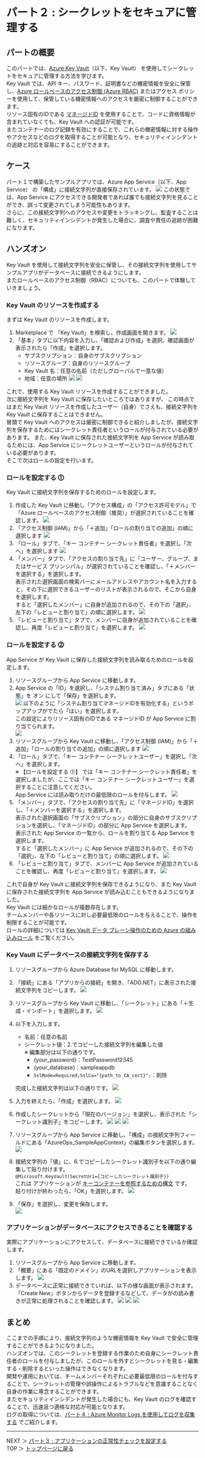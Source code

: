 # パート２ : シークレットをセキュアに管理する
## パートの概要
このパートでは、[Azure Key Vault](https://learn.microsoft.com/ja-jp/azure/key-vault/general/overview)（以下、Key Vault） を使用してシークレットをセキュアに管理する方法を学びます。  
Key Vault では、API キー、パスワード、証明書などの機密情報を安全に保管し、[Azure ロールベースのアクセス制御 (Azure RBAC)](https://learn.microsoft.com/ja-jp/azure/role-based-access-control/overview) またはアクセス ポリシーを使用して、保管している機密情報へのアクセスを厳密に制御することができます。  
リソース固有のIDである [マネージドID](https://learn.microsoft.com/ja-jp/entra/identity/managed-identities-azure-resources/overview) を使用することで、コードに資格情報が含まれていなくても、Key Vault への認証が可能です。  
またコンテナーのログ記録を有効にすることで、これらの機密情報に対する操作やアクセスなどのログを取得することが可能となり、セキュリティインシデントの追跡と対応を容易にすることができます。


## ケース
パート１で構築したサンプルアプリでは、Azure App Service（以下、App Service） の「構成」に接続文字列が直接保存されています。
![](./images/02/01.png)
この状態では、App Service にアクセスできる開発者であれば誰でも接続文字列を見ることができ、誤って変更されてしまう可能性もあります。  
さらに、この接続文字列へのアクセスや変更をトラッキングし、監査することは難しく、セキュリティインシデントが発生した場合に、調査や責任の追跡が困難になります。  

## ハンズオン
Key Vault を使用して接続文字列を安全に保管し、その接続文字列を使用してサンプルアプリがデータベースに接続できるようにします。  
またロールベースのアクセス制御（RBAC）についても、このパートで体験していきましょう。

### Key Vault のリソースを作成する
まずは Key Vault のリソースを作成します。
1. Marketplace で 「Key Vault」を検索し、作成画面を開きます。
![](./images/02/02.png)
2. 「基本」タブに以下内容を入力し、「確認および作成」を選択、確認画面が表示されたら「作成」を選択します。
    * サブスクリプション：自身のサブスクリプション
    * リソースグループ：自身のリソースグループ
    * Key Vault 名：任意の名前（ただしグローバルで一意な値）
    * 地域：任意の場所
![](./images/02/03-1.png)
![](./images/02/03-2.png)

これで、使用する Key Vault リソースを作成することができました。  
次に接続文字列を Key Vault に保存したいところではありますが、 この時点ではまだ Key Vault リソースを作成したユーザー（自身）でさえも、接続文字列を Key Vault に保存することはできません。  
冒頭で Key Vault へのアクセスは厳密に制御できると紹介しましたが、接続文字列を保存するためにはシークレット責任者というロールが付与されている必要があります。
また、Key Vault に保存された接続文字列を App Service が読み取るためには、App Service にシークレットユーザーというロールが付与されている必要があります。  
そこで次はロールの設定を行います。  

### ロールを設定する ⓵
Key Vault に接続文字列を保存するためのロールを設定します。
1. 作成した Key Vault に移動し「アクセス構成」の「アクセス許可モデル」で「Azure ロールベースのアクセス制御（推奨）」が選択されていることを確認します。
![](./images/02/04.png)
2. 「アクセス制御 (IAM)」から「＋追加」「ロールの割り当ての追加」の順に選択します
![](./images/02/05.png)
3. 「ロール」タブで、「キー コンテナー シークレット責任者」を選択し「次へ」を選択します
![](./images/02/06.png)
4. 「メンバー」タブで、「アクセスの割り当て先」に「ユーザー、グループ、またはサービス プリンシパル」が選択されていることを確認し、「＋メンバーを選択する」を選択します。  
表示された選択画面の検索バーにメールアドレスやアカウント名を入力すると、その下に選択できるユーザーのリストが表示されるので、そこから自身を選択します。  
すると「選択したメンバー」に自身が追加されるので、その下の「選択」、左下の「レビューと割り当て」の順に選択します。
![](./images/02/07.png)
5. 「レビューと割り当て」タブで、メンバーに自身が追加されていることを確認し、再度「レビューと割り当て」を選択します。
![](./images/02/08.png)

### ロールを設定する ⓶
App Service が Key Vault に保存した接続文字列を読み取るためのロールを設定します。
1. リソースグループから App Service に移動します。  
2. App Service の「ID」を選択し、「システム割り当て済み」タブにある「状態」を オン にして「保存」を選択します。  
![](./images/02/09.png)
以下のように「システム割り当てマネージドIDを有効化する」というポップアップがでたら「はい」を選択します。  
この設定によりリソース固有のIDである マネージドID が App Service に割り当てられます。  
![](./images/02/10.png)
3. リソースグループから Key Vault に移動し、「アクセス制御 (IAM)」から「＋追加」「ロールの割り当ての追加」の順に選択します
![](./images/02/05.png)
4. 「ロール」タブで、「キー コンテナー シークレットユーザー」を選択し「次へ」を選択します。  
※ 【ロールを設定する ⓵】 では「キー コンテナー シークレット責任者」を選択しましたが、ここでは「キー コンテナー シークレットユーザー」を選択することに注意してください。  
App Service には読み取りだけの最低限のロールを付与します。
![](./images/02/11.png)
5. 「メンバー」タブで、「アクセスの割り当て先」に「マネージドID」を選択し、「＋メンバーを選択する」を選択します。  
表示された選択画面の「サブスクリプション」の部分に自身のサブスクリプションを選択し、「マネージドID」の部分に App Service を選択します。  
表示された App Service の一覧から、ロールを割り当てる App Service を選択します。  
すると「選択したメンバー」に App Service が追加されるので、その下の「選択」、左下の「レビューと割り当て」の順に選択します。
![](./images/02/12.png)
6. 「レビューと割り当て」タブで、メンバーに App Service が追加されていることを確認し、再度「レビューと割り当て」を選択します。
![](./images/02/13.png)

これで自身が Key Vault に接続文字列を保存できるようになり、また Key Vault に保存された接続文字列を App Service が読み込むこともできるようになりました。  
Key Vault には細かなロールが複数存在します。  
チームメンバーや各リソースに対し必要最低限のロールを与えることで、操作を制限することが可能です。  
ロールの詳細については [Key Vault データ プレーン操作のための Azure の組み込みロール](https://learn.microsoft.com/ja-jp/azure/key-vault/general/rbac-guide?tabs=azure-cli#azure-built-in-roles-for-key-vault-data-plane-operations) をご覧ください。  

### Key Vault にデータベースの接続文字列を保存する
1. リソースグループから Azure Database for MySQL に移動します。
2. 「接続」にある「アプリからの接続」を開き、「ADO.NET」に表示された接続文字列をコピーします。
![](./images/02/14.png)
3. リソースグループから Key Vault に移動し、「シークレット」にある「＋生成・インポート」を選択します。
![](./images/02/15.png)
4. 以下を入力します。
    *  名前：任意の名前
    *  シークレット値：2.でコピーした接続文字列を編集した値  
    ※ 編集部分は以下の通りです。    
       * {your_password}：TestPassword12345
       * {your_database}：sampleappdb  
       * ` SslMode=Required;SslCa="{path_to_CA_cert}"; `：削除  
      
      完成した接続文字列は以下の通りです。
      ![](./images/02/17.png)
5. 入力を終えたら、「作成」を選択します。
![](./images/02/18.png)
6. 作成したシークレットから「現在のバージョン」を選択し、表示された「シークレット識別子」をコピーします。
![](./images/02/19.png)
![](./images/02/20.png)
![](./images/02/21.png)
7. リソースグループから App Service に移動し、「構成」の接続文字列フィールドにある「AzureOps_SampleAppContext」の編集ボタンを選択します。
![](./images/02/22.png)
8. 接続文字列の「値」に、6.でコピーしたシークレット識別子を以下の通り編集して貼り付けます。  
` @Microsoft.KeyVault(SecretUri={コピーしたシークレット識別子}) `  
これは アプリケーションが [キーコンテナーを参照するための構文](https://learn.microsoft.com/ja-jp/azure/app-service/app-service-key-vault-references?tabs=azure-cli#source-app-settings-from-key-vault) です。  
貼り付けが終わったら、「OK」を選択します。
![](./images/02/23.png)
9. 「保存」を選択し、変更を保存します。  
![](./images/02/24.png)

### アプリケーションがデータベースにアクセスできることを確認する
実際にアプリケーションにアクセスして、データベースに接続できているか確認します。
1. リソースグループから App Service に移動します。 
2. 「概要」にある「既定のドメイン」のURLを選択しアプリケーションを表示します。
![](./images/02/25.png)
3. データベースに正常に接続できていれば、以下の様な画面が表示されます。  
「Create New」ボタンからデータを登録するなどして、データがの読み書きが正常に処理されることを確認します。
![](./images/02/26.png)
![](./images/02/27.png)
![](./images/02/28.png)

## まとめ
ここまでの手順により、接続文字列のような機密情報を Key Vault で安全に管理することができるようになりました。  
ハンズオンでは、このシークレットを登録する作業のため自身にシークレット責任者のロールを付与しましたが、このロールを外すとシークレットを見る・編集する・削除するといった操作はできなくなります。  
開発や運用においては、チームメンバーそれぞれに必要最低限のロールを付与することで、シークレットの管理や誤操作によるトラブルなどを意識することなく自身の作業に専念することができます。  
またセキュリティインシデントが発生した場合にも、Key Vault のログを確認することで、迅速且つ適格な対応が可能となります。  
ログの取得については、[パート４ : Azure Monitor Logs を使用してログを収集する](./04_collecting-logs-with-azure-monitor-logs.md) でご紹介します。

---
NEXT ＞ [パート３ : アプリケーションの正常性チェックを設定する](./03_ensuring-application-health-with-health-checks.md)  
TOP ＞ [トップページに戻る](/README.md)

